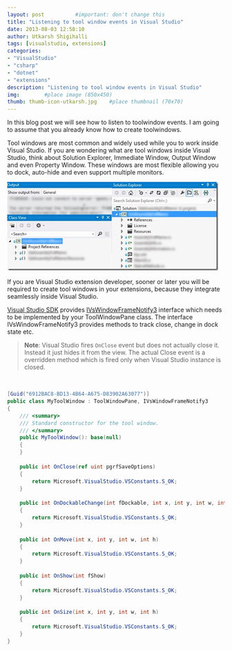 ```yaml
---
layout: post          #important: don't change this
title: "Listening to tool window events in Visual Studio"
date: 2013-08-03 12:58:10
author: Utkarsh Shigihalli
tags: [visualstudio, extensions]
categories:
- "VisualStudio"
- "csharp"
- "dotnet"
- "extensions"
description: "Listening to tool window events in Visual Studio"
img:        #place image (850x450)
thumb: thumb-icon-utkarsh.jpg    #place thumbnail (70x70)
---
```

In this blog post we will see how to listen to toolwindow events. I am going to assume that you already know how to create toolwindows.

Tool windows are most common and widely used while you to work inside Visual Studio. If you are wondering what are tool windows inside Visual Studio, think about Solution Explorer, Immediate Window, Output Window and even Property Window. These windows are most flexible allowing you to dock, auto-hide and even support multiple monitors. 

![toolwindow](/images/screenshots/utkarsh//2013_08_03_listening_to_tool_window_Image1.jpg) 

If you are Visual Studio extension developer, sooner or later you will be required to create tool windows in your extensions, because they integrate seamlessly inside Visual Studio. 

[Visual Studio SDK](http://www.microsoft.com/en-in/download/details.aspx?id=30668) provides [IVsWindowFrameNotify3](http://msdn.microsoft.com/en-us/library/microsoft.visualstudio.shell.interop.ivswindowframenotify3%28v=vs.110%29.aspx) interface which needs to be implemented by your ToolWindowPane class. The interface IVsWindowFrameNotify3 provides methods to track close, change in dock state etc. 

> **Note**: Visual Studio fires `OnClose` event but does not actually close it. Instead it just hides it from the view. The actual Close event is a overridden method which is fired only when Visual Studio instance is closed.

<br/>

```cs
[Guid("6912BAC8-BD13-4B64-A675-D83902A63077")]
public class MyToolWindow : ToolWindowPane, IVsWindowFrameNotify3
{
    /// <summary>
    /// Standard constructor for the tool window.
    /// </summary>
    public MyToolWindow(): base(null)
    {
    }

    public int OnClose(ref uint pgrfSaveOptions)
    {
        return Microsoft.VisualStudio.VSConstants.S_OK;
    }

    public int OnDockableChange(int fDockable, int x, int y, int w, int h)
    {
        return Microsoft.VisualStudio.VSConstants.S_OK;
    }

    public int OnMove(int x, int y, int w, int h)
    {
        return Microsoft.VisualStudio.VSConstants.S_OK;
    }

    public int OnShow(int fShow)
    {
        return Microsoft.VisualStudio.VSConstants.S_OK;
    }

    public int OnSize(int x, int y, int w, int h)
    {
        return Microsoft.VisualStudio.VSConstants.S_OK;
    }
}
```